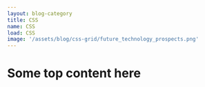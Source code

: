 ```yaml
---
layout: blog-category
title: CSS
name: CSS
load: CSS
image: '/assets/blog/css-grid/future_technology_prospects.png'
---
```

# Some top content here
